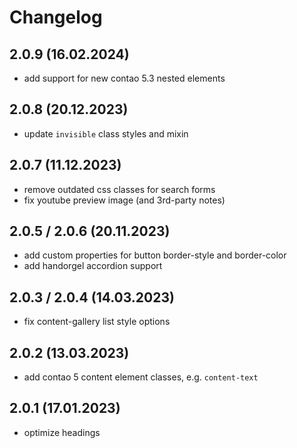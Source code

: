 # Changelog

## 2.0.9 (16.02.2024)
- add support for new contao 5.3 nested elements

## 2.0.8 (20.12.2023)
- update `invisible` class styles and mixin

## 2.0.7 (11.12.2023)
- remove outdated css classes for search forms
- fix youtube preview image (and 3rd-party notes)

## 2.0.5 / 2.0.6 (20.11.2023)
- add custom properties for button border-style and border-color
- add handorgel accordion support

## 2.0.3 / 2.0.4 (14.03.2023)
- fix content-gallery list style options

## 2.0.2 (13.03.2023)
- add contao 5 content element classes, e.g. `content-text`

## 2.0.1 (17.01.2023)
- optimize headings
